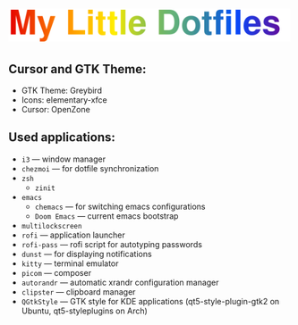 <h1 align="center"><img src="mld.svg" alt="My Little Dotfiles" /></h1>

## Cursor and GTK Theme:
- GTK Theme: Greybird
- Icons: elementary-xfce
- Cursor: OpenZone

## Used applications:
- `i3` — window manager
- `chezmoi` — for dotfile synchronization
- `zsh`
    - `zinit`
- `emacs`
    - `chemacs` — for switching emacs configurations
    - `Doom Emacs` — current emacs bootstrap
- `multilockscreen`
- `rofi` — application launcher
- `rofi-pass` — rofi script for autotyping passwords
- `dunst` — for displaying notifications
- `kitty` — terminal emulator
- `picom` — composer
- `autorandr` — automatic xrandr configuration manager
- `clipster` — clipboard manager
- `QGtkStyle` — GTK style for KDE applications (qt5-style-plugin-gtk2 on Ubuntu, qt5-styleplugins on Arch)
